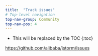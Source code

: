 ```yaml
---
title:  "Track issues"
# Top-level navigation
top-nav-group: Community
top-nav-pos: 4
---
```


* This will be replaced by the TOC
{:toc}

https://github.com/alibaba/jstorm/issues



